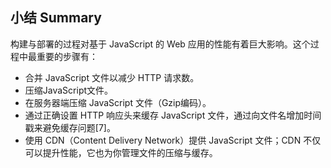## 小结 Summary

构建与部署的过程对基于 JavaScript 的 Web 应用的性能有着巨大影响。这个过程中最重要的步骤有：
- 合并 JavaScript 文件以减少 HTTP 请求数。
- 压缩JavaScript文件。
- 在服务器端压缩 JavaScript 文件（Gzip编码）。
- 通过正确设置 HTTP 响应头来缓存 JavaScript 文件，通过向文件名增加时间戳来避免缓存问题[7]。
- 使用 CDN（Content Delivery Network）提供 JavaScript 文件；CDN 不仅可以提升性能，它也为你管理文件的压缩与缓存。
